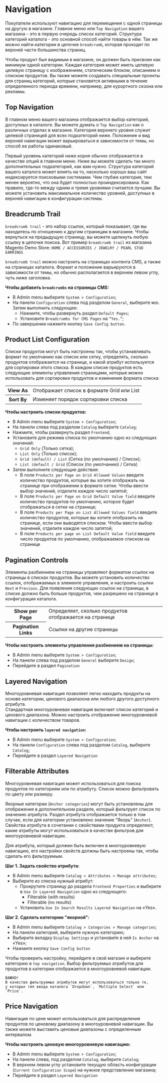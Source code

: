 # Navigation
Покупатели используют навигацию для перемещения с одной страницы на другую в магазине. Главное меню или 
`Top Navigation` вашего магазина - это в первую очередь список категорий. Структура категорий каталога - 
это основной способ найти товары в нём. Так же можно найти категории в цепочке `breadcrumb`,
которая проходит по верхней части большинства страниц.

Чтобы продукт был видимым в магазине, он должен быть присвоен как минимум одной категории. 
Каждая категория может иметь целевую целевую страницу с изображением, статическим блоком, описанием и 
списком продуктов. Вы также можете создавать специальные проекты для страниц категорий, которые становятся
активными в течение определенного периода времени, например, для курортного сезона или рекламы.

## Top Navigation
В главном меню вашего магазина отображается выбор категорий, доступных в каталоге. Вы можете думать
о `Top Navigation` как о различных отделах в магазине. Категория верхнего уровня служит целевой страницей для всех подкатегорий ниже.
Положение и вид верхней навигации может варьироваться в зависимости от темы, но способ ее работы одинаковый.

Первый уровень категорий ниже корня обычно отображается в качестве опций в главном меню. Ниже вы можете сделать так много
дополнительных подкатегорий, как вам нужно. Структура категорий вашего каталога может влиять на то, насколько хорошо ваш сайт индексируется
поисковыми системами. Чем глубже категория, тем менее вероятно, что она будет полностью проиндексирована. Как правило, где-то между одним и 
тремя уровнями считается лучшим. Вы можете установить максимальное количество уровней, доступных в верхней навигации в конфигурации системы.

## Breadcrumb Trail
`breadcrumb trail` - это набор ссылок, который показывает, где вы находитесь по отношению к другим страницам в магазине.
Чтобы вернуться на предыдущую страницу, вы можете щелкнуть любую ссылку в цепочке поиска. Вот пример `breadcrumb trail` из магазина Magento Demo Store:
`HOME / ACCESSORIES / JEWELRY / PEARL STUD EARRINGS`  

`breadcrumb trail` можно настроить на страницах контента CMS, а также на страницах каталога. Формат и положение варьируются в зависимости от темы,
но обычно располагается в верхнем левом углу, чуть ниже заголовка.

__Чтобы добавить `breadcrumbs` на страницы CMS:__
* В Admin menu выберите `System > Configuration`;
* На панели `Configuration` слева под разделом `General`, выберите `Web`. Затем выполнить следующее:
  * Нажмите, чтобы развернуть раздел `Default Pages`;
  * Установите `Breadcrumbs for CMS Pages` на `“Yes.”`;
* По завершении нажмите кнопку `Save Config button`.

## Product List Configuration
Списки продуктов могут быть настроены так, чтобы устанавливать формат по умолчанию как список или сетку, определять,
сколько продуктов отображается на странице, и какой атрибут используется для сортировки этого списка. В каждом списке продуктов есть следующие элементы управления
страницами, которые можно использовать для сортировки продуктов и изменения формата списка:
<table>
  <tr>
    <th>View As</th>
    <td>Отображает список в формате Grid или List</td> 
  </tr>
  <tr>
    <th>Sort By</th>
    <td>Изменяет порядок сортировки списка</td> 
  </tr>
</table>

__Чтобы настроить списки продуктов:__
* В Admin menu выберите `System > Configuration`;
* На панели слева под разделом `Catalog` выберите `Catalog`;
* Нажмите, чтобы развернуть раздел `Frontend`;
* Установите для режима списка по умолчанию одно из следующих значений:
  * `Grid Only` (Только сетка);
  * `List Only` (Только список);
  * `Grid (default) / List` (Сетка (по умолчанию) / Список);
  * `List (default / Grid` (Список (по умолчанию) / Сетка)  
* Затем выполните следующие действия:
  * В поле `Products per Page on Grid Allowed Values` введите количество продуктов, которые вы хотите отображать на странице 
при отображении в формате сетки. Чтобы ввести выбор значений, отделите каждое число запятой;
  * В поле `Products per Page on Grid Default Value field` введите количество продуктов по умолчанию, которое будет отображаться в сетке на странице;
  * В поле `Products per Page on List Allowed Values field` введите количество продуктов, которые вы хотите отобразить на странице, если они выводятся списком. 
Чтобы ввести выбор значений, отделите каждое число запятой;
  * В поле `Products per page on List Default Value field` введите число продуктов по умолчанию, отображаемое списком на странице

## Pagination Controls
Элементы разбиением на страницы управляют форматом ссылок на страницы в списках продуктов. Вы можете установить количество ссылок, отображаемых в элементе управления, 
и настроить ссылки `Next` и `Previous`. Для появления следующих ссылок на страницы, в списке должно быть больше продуктов, чем разрешено на странице в конфигурации каталога. 
<table>
  <tr>
    <th>Show per Page</th>
    <td>Определяет, сколько продуктов отображается на странице</td> 
  </tr>
  <tr>
    <th>Pagination Links</th>
    <td>Ссылки на другие страницы</td> 
  </tr>
</table>

__Чтобы настроить элементы управления разбиением на страницы:__
* В Admin menu выберите `System > Configuration`;
* На панели слева под разделом `General` выберите `Design`;
* Перейдите в раздел `Pagination`

## Layered Navigation
Многоуровневая навигация позволяет легко находить продукты на основе категории, ценового диапазона или любого другого доступного атрибута.  
Стандартная многоуровневая навигация включает список категорий и ценового диапазона. Можно настроить отображение многоуровневой навигации с количеством товаров.  

__Чтобы настроить `layered navigation`:__
* В Admin menu выберите `System > Configuration`;
* На панели `Configuration` слева под разделом `Catalog`, выберите `Catalog`;
* Перейдите в раздел `Layered Navigation`

## Filterable Attributes
Многоуровневая навигация может использоваться для поиска продуктов по категориям или по атрибуту. Список можно фильтровать по цвету или размеру.

Якорные категории (`Anchor categories`) могут быть установлены для отображения в дополнительном разделе, который фильтрует список по значению атрибута. 
Раздел атрибута отображается только в том случае, если для категории установлено значение "Якорь" (`Anchor`).  
Свойства атрибута в сочетании с свойствами продукта определяют, какие атрибуты могут использоваться в качестве фильтров для многоуровневой навигации.  

Для атрибута, который должен быть включен в многоуровневую навигацию, его настройки свойств должны быть настроены так, чтобы сделать его фильтруемым.  

__Шаг 1. Задать свойство атрибута:__
* В Admin menu выберите `Catalog > Attributes > Manage attributes`;
* Выбирите из списка нужный атрибут:
  * Прокрутите страницу до раздела `Frontend Properties` и выберите в `Use In Layered Navigation` одно из следующего:
    * Filterable (with results)
    * Filterable (no results)
  * Установить `Use In Search Results Layered Navigation` на «Yes».
  
__Шаг 2. Сделать категорию "якорной":__
* В Admin menu выберите `Catalog > Categories > Manage categories`;
* На панели категорий, выберите нужную категорию;
* Выбирите вкладку `Display Settings` и установите в ней `Is Anchor` на «Yes»;
* Нажмите кнопку `Save Config button`  

Чтобы проверить настройку, перейдите в свой магазин и выберите категорию в `top navigation`. Выбор фильтруемых атрибутов для продуктов
в категории отображается в многоуровневой навигации.

    ВАЖНО!  
    В качестве фильтруемых атрибутов могут использоваться только те,  
    у которых тип ввода каталога `Dropdown`, `Multiple Select` или `Price`.

## Price Navigation
Навигация по цене может использоваться для распределения продуктов по ценовому диапазону в многоуровневой навигации. Вы также можете выставить
ценовые диапазоны с определенным интервалом.  

__Чтобы настроить ценовую многоуровневую навигацию:__
* В Admin menu выберите `System > Configuration`;
* На панели слева, под разделом `Catalog`, выберите `Catalog`;
* В верхнем левом углу установите текущую область конфигурации (`Current Configuration Scope`) на нужное представление магазина;
* Перейдите в раздел `Layered Navigation` 
